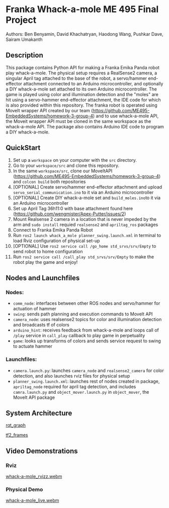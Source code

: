 # Franka Whack-a-mole ME 495 Final Project
Authors: Ben Benyamin, David Khachatryan, Haodong Wang, Pushkar Dave, Sairam Umakanth

## Description
This package contains Python API for making a Franka Emika Panda robot play whack-a-mole. The 
physical setup requires a RealSense2 camera, a singular April tag attached to the base of the 
robot, a servo/hammer end-effector attachment connected to an Arduino microcontroller, and 
optionally a DIY whack-a-mole set attached to its own Arduino microcontroller. The game is played
using color and illumination detection and the "moles" are hit using a servo-hammer end-effector
attachment, the IDE code for which is also provided within this repository. The franka robot is
operated using MoveIt wrapper API created by our team 
(https://github.com/ME495-EmbeddedSystems/homework-3-group-4) and to use whack-a-mole API, 
the Moveit wrapper API must be cloned in the same workspace as the whack-a-mole API. The 
package also contains Arduino IDE code to program a DIY whack-a-mole. 

## QuickStart
1. Set up a `workspace` on your computer with the `src` directory.
2. Go to your `workspace/src` and clone this repository.
3. In the same `workspace/src`, clone our MoveItAPI (https://github.com/ME495-EmbeddedSystems/homework-3-group-4) and `colcon build` both repositories
4. [OPTIONAL] Create servo/hammer end-effector attachment and upload `servo_serial_communication.ino` to it via an Arduino microcontroller
5. [OPTIONAL] Create DIY whack-a-mole set and `build_moles.ino`to it via an Arduino microcontroller 
6. Set up April Tag 36h11:0 with base attachment found here (https://github.com/wengmister/Apex-Putter/issues/2)
7. Mount Realsense 2 camera in a location that is never impeded by the arm and `sudo install` requied `realsense2` and `apriltag_ros` packages
8. Connect to Franka Emika Panda Robot
9. Run  `ros2 launch whack_a_mole planner_swing.launch.xml` in terminal to load Rviz configuration of physical set-up
10. [OPTIONAL] Use `ros2 service call /go_home std_srvs/srv/Empty` to send robot to home configuration
11. Run `ros2 service call /call_play std_srvs/srv/Empty` to make the robot play the game and enjoy!

## Nodes and Launchfiles
### Nodes:
- `comm_node`: interfaces between other ROS nodes and servo/hammer for actuation of hammer
- `swing`: sends path planning and execution commands to MoveIt API
- `camera_node`: uses realsense2 topics for color and illumination detection and broadcasts tf of colors 
- `arduino_hint`: receives feedback from whack-a-mole and loops call of `/play` service in `call_play` callback to play game in perpetuality
- `game`: looks up transforms of colors and sends service request to swing to actuate hammer

### Launchfiles:
- `camera.launch.py`: launches `camera_node` and `realsense2_camera` for color detection, and also launches rviz files for physical setup
- `planner_swing.launch.xml`: launches rest of nodes created in package, `apriltag_node` required for april tag detection, and includes `camra.launch.py` and `object_mover.launch.py` in `object_mover`, the MoveIt API package

## System Architecture 

[rqt_graph](https://drive.google.com/file/d/1nqVfBRIJsIxR-ow70zWqqq8uYWLoPkIF/view?usp=drive_link)

[tf2_frames](https://drive.google.com/file/d/1uJ5dy5MbE7cBNwUiDOAhvmLxZTJy_jKo/view?usp=drive_link)

## Video Demonstrations
### Rviz 

[whack-a-mole_rvizz.webm](https://drive.google.com/file/d/1lD6DpPvCtie84op-Ura1ZQyOK-rc1Tc6/view?usp=sharing)

### Physical Demo

[whack-a-mole_live.webm](https://drive.google.com/file/d/19mdgvS2EuuI-zHf7KM9rPcOu6m58NArn/view?usp=drive_link)
